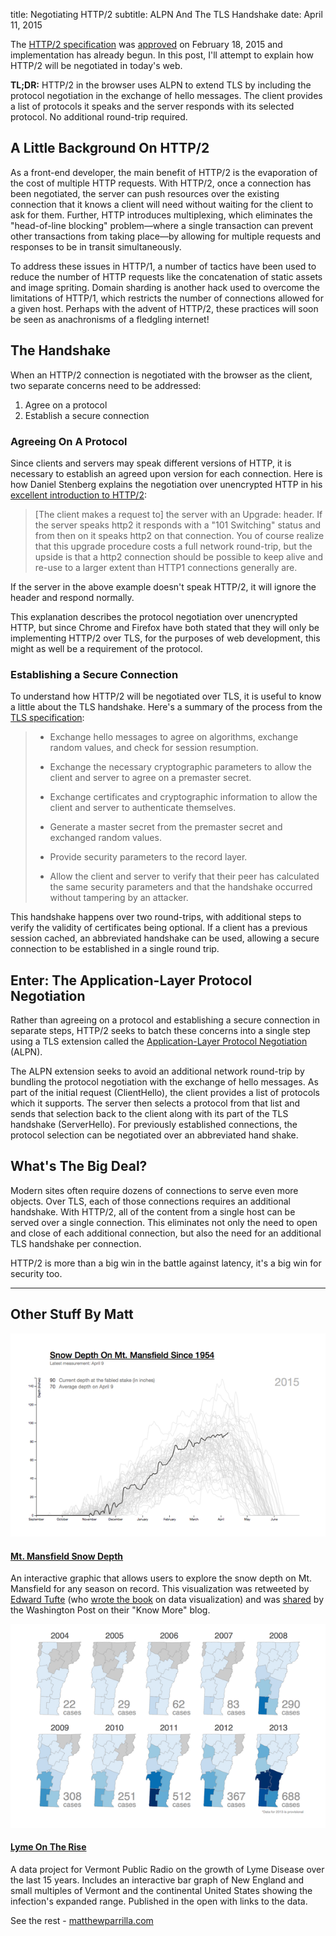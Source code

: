 title: Negotiating HTTP/2
subtitle: ALPN And The TLS Handshake
date: April 11, 2015

<div id="negotiating-http/2">
   <p>The <a href="https://tools.ietf.org/html/draft-ietf-httpbis-http2-17">HTTP/2 specification</a> was <a href="https://www.mnot.net/blog/2015/02/18/http2">approved</a> on February 18, 2015 and implementation has already begun. In this post, I'll attempt to explain how HTTP/2 will be negotiated in today's web.</p>
   <p><strong>TL;DR:</strong> HTTP/2 in the browser uses ALPN to extend TLS by including the protocol negotiation in the exchange of hello messages. The client provides a list of protocols it speaks and the server responds with its selected protocol. No additional round-trip required.</p>
   <h2>A Little Background On HTTP/2</h2>
   <p>As a front-end developer, the main benefit of HTTP/2 is the evaporation of the cost of multiple HTTP requests. With HTTP/2, once a connection has been negotiated, the server can push resources over the existing connection that it knows a client will need without waiting for the client to ask for them. Further, HTTP introduces multiplexing, which eliminates the "head-of-line blocking" problem&mdash;where a single transaction can prevent other transactions from taking place&mdash;by allowing for multiple requests and responses to be in transit simultaneously.</p>
   <p>To address these issues in HTTP/1, a number of tactics have been used to reduce the number of HTTP requests like the concatenation of static assets and image spriting. Domain sharding is another hack used to overcome the limitations of HTTP/1, which restricts the number of connections allowed for a given host. Perhaps with the advent of HTTP/2, these practices will soon be seen as anachronisms of a fledgling internet!</p>
   <h2>The Handshake</h2>
   <p>When an HTTP/2 connection is negotiated with the browser as the client, two separate concerns need to be addressed:</p>
   <ol>
      <li>Agree on a protocol</li>
      <li>Establish a secure connection</li>
   </ol>
   <h3>Agreeing On A Protocol</h3>
   <p>Since clients and servers may speak different versions of HTTP, it is necessary to establish an agreed upon version for each connection. Here is how Daniel Stenberg explains the negotiation over unencrypted HTTP in his <a href="https://http2-explained.readthedocs.org/en/latest/src/http2protocol.html">excellent introduction to HTTP/2</a>:</p>
   <blockquote>
      <p>[The client makes a request to] the server with an Upgrade: header. If the server speaks http2 it responds with a "101 Switching" status and from then on it speaks http2 on that connection. You of course realize that this upgrade procedure costs a full network round-trip, but the upside is that a http2 connection should be possible to keep alive and re-use to a larger extent than HTTP1 connections generally are.</p>
   </blockquote>
   <p>If the server in the above example doesn't speak HTTP/2, it will ignore the header and respond normally.</p>
   <p>This explanation describes the protocol negotiation over unencrypted HTTP, but since Chrome and Firefox have both stated that they will only be implementing HTTP/2 over TLS, for the purposes of web development, this might as well be a requirement of the protocol.</p>
   <h3>Establishing a Secure Connection</h3>
   <p>To understand how HTTP/2 will be negotiated over TLS, it is useful to know a little about the TLS handshake. Here's a summary of the process from the <a href="https://tools.ietf.org/html/rfc5246#section-7.3">TLS specification</a>:</p>
   <blockquote>
      <ul>
         <li>
            <p>Exchange hello messages to agree on algorithms, exchange random
               values, and check for session resumption.
            </p>
         </li>
         <li>
            <p>Exchange the necessary cryptographic parameters to allow the
               client and server to agree on a premaster secret.
            </p>
         </li>
         <li>
            <p>Exchange certificates and cryptographic information to allow the
               client and server to authenticate themselves.
            </p>
         </li>
         <li>
            <p>Generate a master secret from the premaster secret and exchanged
               random values.
            </p>
         </li>
         <li>
            <p>Provide security parameters to the record layer.</p>
         </li>
         <li>
            <p>Allow the client and server to verify that their peer has
               calculated the same security parameters and that the handshake
               occurred without tampering by an attacker.
            </p>
         </li>
      </ul>
   </blockquote>
   <p>This handshake happens over two round-trips, with additional steps to verify the validity of certificates being optional. If a client has a previous session cached, an abbreviated handshake can be used, allowing a secure connection to be established in a single round trip.</p>
   <h2>Enter: The Application-Layer Protocol Negotiation</h2>
   <p>Rather than agreeing on a protocol and establishing a secure connection in separate steps, HTTP/2 seeks to batch these concerns into a single step using a TLS extension called the <a href="https://tools.ietf.org/html/rfc7301">Application-Layer Protocol Negotiation</a> (ALPN).</p>
   <p>The ALPN extension seeks to avoid an additional network round-trip by bundling the protocol negotiation with the exchange of hello messages. As part of the initial request (ClientHello), the client provides a list of protocols which it supports. The server then selects a protocol from that list and sends that selection back to the client along with its part of the TLS handshake (ServerHello). For previously established connections, the protocol selection can be negotiated over an abbreviated hand shake.</p>
   <h2>What's The Big Deal?</h2>
   <p>Modern sites often require dozens of connections to serve even more objects. Over TLS, each of those connections requires an additional handshake. With HTTP/2, all of the content from a single host can be served over a single connection. This eliminates not only the need to open and close of each additional connection, but also the need for an additional TLS handshake per connection.</p>
   <p>HTTP/2 is more than a big win in the battle against latency, it's a big win for security too.</p>
   <hr>
   <div class="row featured-stuff">
      <h2>Other Stuff By Matt</h2>
      <div class="col-md-6 feature">
         <a href="http://mattparrilla.github.io/mansfield-stake" alt="Interactive graphic of snow depth on Mt. Mansfield">
            <img class="img-responsive img-bordered" src="/static/img/mansfield.png" alt="Mt. Mansfield Snow Depth graph">
            <h4>
            Mt. Mansfield Snow Depth</h3>
         </a>
         <p>An interactive graphic that allows users to explore the snow depth on Mt. Mansfield for any season on record. This visualization was retweeted by <a href="http://en.wikipedia.org/wiki/Edward_Tufte">Edward Tufte</a> (who <a href="http://www.amazon.com/The-Visual-Display-Quantitative-Information/dp/0961392142">wrote the book</a> on data visualization) and was <a href="http://knowmore.washingtonpost.com/2015/02/20/60-years-of-snowfall-visualized/">shared</a> by the Washington Post on their "Know More" blog.</p>
      </div>
      <div class="col-md-6 feature">
         <a href="http://www.vpr.net/apps/lyme-disease" alt="VPR report on the spread of Lyme Disease">
            <img class="img-responsive img-bordered" src="/static/img/vermont-lyme.png" alt="Animated radar of continental US">
            <h4>
            Lyme On The Rise</h3>
         </a>
         <p>A data project for Vermont Public Radio on the growth of Lyme Disease over the last 15 years. Includes an interactive bar graph of New England and small multiples of Vermont and the continental United States showing the infection's expanded range. Published in the open with links to the data.</p>
      </div>
   </div>
   <p class="centered-with-space">See the rest - <a href="/">matthewparrilla.com</a></p>
</div>
